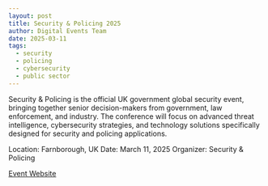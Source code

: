 ```yaml
---
layout: post
title: Security & Policing 2025
author: Digital Events Team
date: 2025-03-11
tags:
  - security
  - policing
  - cybersecurity
  - public sector
---
```


Security & Policing is the official UK government global security event, bringing together senior decision-makers from government, law enforcement, and industry. The conference will focus on advanced threat intelligence, cybersecurity strategies, and technology solutions specifically designed for security and policing applications.

Location: Farnborough, UK
Date: March 11, 2025
Organizer: Security & Policing

[Event Website](https://www.securityandpolicing.co.uk/)
